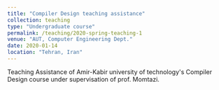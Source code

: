 ```yaml
---
title: "Compiler Design teaching assistance"
collection: teaching
type: "Undergraduate course"
permalink: /teaching/2020-spring-teaching-1
venue: "AUT, Computer Engineering Dept."
date: 2020-01-14
location: "Tehran, Iran"
---
```


Teaching Assistance of Amir-Kabir university of technology's Compiler Design course under supervisation of prof. Momtazi.